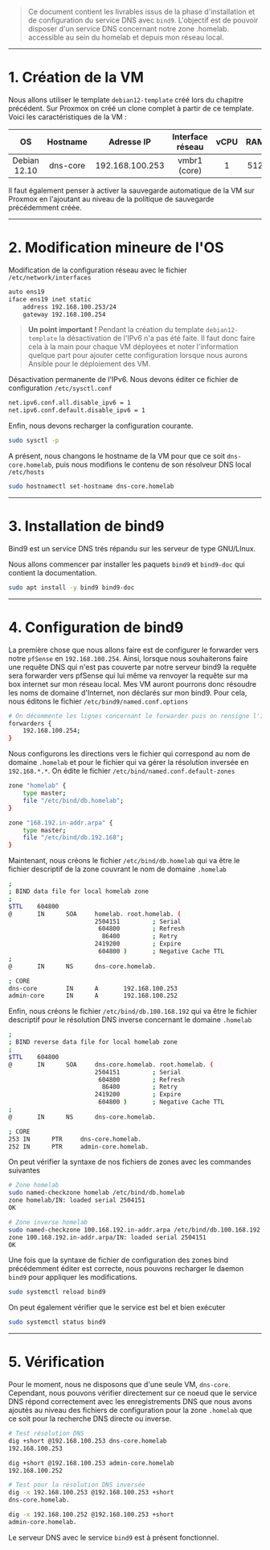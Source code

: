 > Ce document contient les livrables issus de la phase d'installation et de configuration du service DNS avec `bind9`. L'objectif est de pouvoir disposer d'un service DNS concernant notre zone .homelab. accessible au sein du homelab et depuis mon réseau local.

---

# 1. Création de la VM

Nous allons utiliser le template `debian12-template` créé lors du chapitre précédent. Sur Proxmox on créé un clone complet à partir de ce template. Voici les caractéristiques de la VM :

| OS      | Hostname     | Adresse IP | Interface réseau | vCPU    | RAM   | Stockage
|:-:    |:-:    |:-:    |:-:    |:-:    |:-:    |:-:
| Debian 12.10     | dns-core      | 192.168.100.253    | vmbr1 (core)    | 1     | 512   | 20Gio

Il faut également penser à activer la sauvegarde automatique de la VM sur Proxmox en l'ajoutant au niveau de la politique de sauvegarde précédemment créée.

---

# 2. Modification mineure de l'OS

Modification de la configuration réseau avec le fichier `/etc/network/interfaces`

```bash
auto ens19
iface ens19 inet static
    address 192.168.100.253/24
    gateway 192.168.100.254
```

> __Un point important !__ Pendant la création du template `debian12-template` la désactivation de l'IPv6 n'a pas été faite. Il faut donc faire cela à la main pour chaque VM déployées et noter l'information quelque part pour ajouter cette configuration lorsque nous aurons Ansible pour le déploiement des VM.

Désactivation permanente de l'IPv6. Nous devons éditer ce fichier de configuration `/etc/sysctl.conf`

```bash
net.ipv6.conf.all.disable_ipv6 = 1
net.ipv6.conf.default.disable_ipv6 = 1
```

Enfin, nous devons recharger la configuration courante.

```bash
sudo sysctl -p
```

A présent, nous changons le hostname de la VM pour que ce soit `dns-core.homelab`, puis nous modifions le contenu de son résolveur DNS local `/etc/hosts`

```bash
sudo hostnamectl set-hostname dns-core.homelab
```

---

# 3. Installation de bind9

Bind9 est un service DNS trés répandu sur les serveur de type GNU/LInux.

Nous allons commencer par installer les paquets `bind9` et `bind9-doc` qui contient la documentation.

```bash
sudo apt install -y bind9 bind9-doc
```

---

# 4. Configuration de bind9

La première chose que nous allons faire est de configurer le forwarder vers notre `pfSense` en `192.168.100.254`. Ainsi, lorsque nous souhaiterons faire une requête DNS qui n'est pas couverte par notre serveur bind9 la requête sera forwarder vers pfSense qui lui même va renvoyer la requête sur ma box internet sur mon réseau local. Mes VM auront pourrons donc résoudre les noms de domaine d'Internet, non déclarés sur mon bind9. Pour cela, nous éditons le fichier `/etc/bind9/named.conf.options`

```bash
# On décommente les lignes concernant le forwarder puis on rensigne l'IP désirée
forwarders {
    192.168.100.254;
}
```

Nous configurons les directions vers le fichier qui correspond au nom de domaine `.homelab` et pour le fichier qui va gérer la résolution inversée en `192.168.*.*`. On édite le fichier `/etc/bind/named.conf.default-zones`

```bash
zone "homelab" {
    type master;
    file "/etc/bind/db.homelab";
}

zone "168.192.in-addr.arpa" {
    type master;
    file "/etc/bind/db.192.168";
}
```

Maintenant, nous créons le fichier `/etc/bind/db.homelab` qui va être le fichier descriptif de la zone couvrant le nom de domaine `.homelab`

```bash
;
; BIND data file for local homelab zone
;
$TTL    604800
@       IN      SOA     homelab. root.homelab. (
                        2504151         ; Serial
                         604800         ; Refresh
                          86400         ; Retry
                        2419200         ; Expire
                         604800 )       ; Negative Cache TTL
;
@       IN      NS      dns-core.homelab.

; CORE
dns-core        IN      A       192.168.100.253
admin-core      IN      A       192.168.100.252
```

Enfin, nous créons le fichier `/etc/bind/db.100.168.192` qui va être le fichier descriptif pour le résolution DNS inverse concernant le domaine `.homelab`

```bash
;
; BIND reverse data file for local homelab zone
;
$TTL    604800
@       IN      SOA     dns-core.homelab. root.homelab. (
                        2504151         ; Serial
                         604800         ; Refresh
                          86400         ; Retry
                        2419200         ; Expire
                         604800 )       ; Negative Cache TTL
;
@       IN      NS      dns-core.homelab.

; CORE
253 IN      PTR     dns-core.homelab.
252 IN      PTR     admin-core.homelab.
```

On peut vérifier la syntaxe de nos fichiers de zones avec les commandes suivantes

```bash
# Zone homelab
sudo named-checkzone homelab /etc/bind/db.homelab 
zone homelab/IN: loaded serial 2504151
OK

# Zone inverse homelab
sudo named-checkzone 100.168.192.in-addr.arpa /etc/bind/db.100.168.192 
zone 100.168.192.in-addr.arpa/IN: loaded serial 2504151
OK
```

Une fois que la syntaxe de fichier de configuration des zones bind précédemment éditer est correcte, nous pouvons recharger le daemon `bind9` pour appliquer les modifications.

```bash
sudo systemctl reload bind9
```

On peut également vérifier que le service est bel et bien exécuter

```bash
sudo systemctl status bind9
```

---

# 5. Vérification

Pour le moment, nous ne disposons que d'une seule VM, `dns-core`. Cependant, nous pouvons vérifier directement sur ce noeud que le service DNS répond correctement avec les enregistrements DNS que nous avons ajoutés au niveau des fichiers de configuration pour la zone `.homelab` que ce soit pour la recherche DNS directe ou inverse.

```bash
# Test résolution DNS
dig +short @192.168.100.253 dns-core.homelab
192.168.100.253

dig +short @192.168.100.253 admin-core.homelab
192.168.100.252

# Test pour la résolution DNS inversée
dig -x 192.168.100.253 @192.168.100.253 +short
dns-core.homelab.

dig -x 192.168.100.252 @192.168.100.253 +short
admin-core.homelab.
```

Le serveur DNS avec le service `bind9` est à présent fonctionnel.
